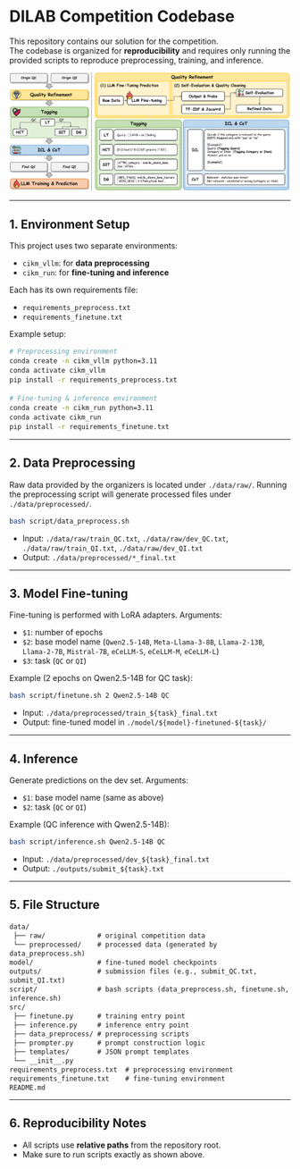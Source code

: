 # DILAB Competition Codebase

This repository contains our solution for the competition.  
The codebase is organized for **reproducibility** and requires only running the provided scripts to reproduce preprocessing, training, and inference.
<p align="center">
  <img src="framework.pdf" alt="Framework" width="1000"/>
</p>

---

## 1. Environment Setup
This project uses two separate environments:

- `cikm_vllm`: for **data preprocessing**
- `cikm_run`: for **fine-tuning and inference**

Each has its own requirements file:

- `requirements_preprocess.txt`
- `requirements_finetune.txt`

Example setup:
```bash
# Preprocessing environment
conda create -n cikm_vllm python=3.11
conda activate cikm_vllm
pip install -r requirements_preprocess.txt

# Fine-tuning & inference environment
conda create -n cikm_run python=3.11
conda activate cikm_run
pip install -r requirements_finetune.txt
````

---

## 2. Data Preprocessing

Raw data provided by the organizers is located under `./data/raw/`.
Running the preprocessing script will generate processed files under `./data/preprocessed/`.

```bash
bash script/data_preprocess.sh
```

* Input: `./data/raw/train_QC.txt`, `./data/raw/dev_QC.txt`, `./data/raw/train_QI.txt`, `./data/raw/dev_QI.txt`
* Output: `./data/preprocessed/*_final.txt`

---

## 3. Model Fine-tuning

Fine-tuning is performed with LoRA adapters.
Arguments:

* `$1`: number of epochs
* `$2`: base model name (`Qwen2.5-14B`, `Meta-Llama-3-8B`, `Llama-2-13B`, `Llama-2-7B`, `Mistral-7B`, `eCeLLM-S`, `eCeLLM-M`, `eCeLLM-L`)
* `$3`: task (`QC` or `QI`)

Example (2 epochs on Qwen2.5-14B for QC task):

```bash
bash script/finetune.sh 2 Qwen2.5-14B QC
```

* Input: `./data/preprocessed/train_${task}_final.txt`
* Output: fine-tuned model in `./model/${model}-finetuned-${task}/`

---

## 4. Inference

Generate predictions on the dev set.
Arguments:

* `$1`: base model name (same as above)
* `$2`: task (`QC` or `QI`)

Example (QC inference with Qwen2.5-14B):

```bash
bash script/inference.sh Qwen2.5-14B QC
```

* Input: `./data/preprocessed/dev_${task}_final.txt`
* Output: `./outputs/submit_${task}.txt`

---

## 5. File Structure

```
data/
 ├── raw/             # original competition data
 └── preprocessed/    # processed data (generated by data_preprocess.sh)
model/                # fine-tuned model checkpoints
outputs/              # submission files (e.g., submit_QC.txt, submit_QI.txt)
script/               # bash scripts (data_preprocess.sh, finetune.sh, inference.sh)
src/
 ├── finetune.py      # training entry point
 ├── inference.py     # inference entry point
 ├── data_preprocess/ # preprocessing scripts
 ├── prompter.py      # prompt construction logic
 ├── templates/       # JSON prompt templates
 └── __init__.py
requirements_preprocess.txt  # preprocessing environment
requirements_finetune.txt    # fine-tuning environment
README.md
```

---

## 6. Reproducibility Notes

* All scripts use **relative paths** from the repository root.
* Make sure to run scripts exactly as shown above.

